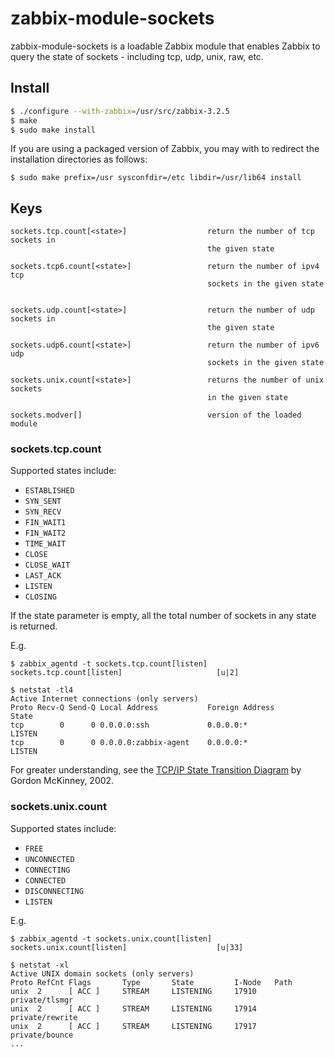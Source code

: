 # zabbix-module-sockets

zabbix-module-sockets is a loadable Zabbix module that enables Zabbix to query
the state of sockets - including tcp, udp, unix, raw, etc.

## Install

```bash
$ ./configure --with-zabbix=/usr/src/zabbix-3.2.5
$ make
$ sudo make install
```

If you are using a packaged version of Zabbix, you may with to redirect the
installation directories as follows:

```
$ sudo make prefix=/usr sysconfdir=/etc libdir=/usr/lib64 install
```

## Keys

```
sockets.tcp.count[<state>]                  return the number of tcp sockets in
                                            the given state

sockets.tcp6.count[<state>]                 return the number of ipv4 tcp
                                            sockets in the given state


sockets.udp.count[<state>]                  return the number of udp sockets in
                                            the given state

sockets.udp6.count[<state>]                 return the number of ipv6 udp
                                            sockets in the given state

sockets.unix.count[<state>]                 returns the number of unix sockets
                                            in the given state

sockets.modver[]                            version of the loaded module
```

### sockets.tcp.count

Supported states include:

- `ESTABLISHED`
- `SYN_SENT`
- `SYN_RECV`
- `FIN_WAIT1`
- `FIN_WAIT2`
- `TIME_WAIT`
- `CLOSE`
- `CLOSE_WAIT`
- `LAST_ACK`
- `LISTEN`
- `CLOSING`

If the state parameter is empty, all the total number of sockets in any state is
returned.

E.g.

    $ zabbix_agentd -t sockets.tcp.count[listen]
    sockets.tcp.count[listen]                     [u|2]

    $ netstat -tl4
    Active Internet connections (only servers)
    Proto Recv-Q Send-Q Local Address           Foreign Address         State
    tcp        0      0 0.0.0.0:ssh             0.0.0.0:*               LISTEN
    tcp        0      0 0.0.0.0:zabbix-agent    0.0.0.0:*               LISTEN

For greater understanding, see the [TCP/IP State Transition Diagram](http://www.cs.northwestern.edu/~agupta/cs340/project2/TCPIP_State_Transition_Diagram.pdf)
by Gordon McKinney, 2002.

### sockets.unix.count

Supported states include:

- `FREE`
- `UNCONNECTED`
- `CONNECTING`
- `CONNECTED`
- `DISCONNECTING`
- `LISTEN`

E.g.

    $ zabbix_agentd -t sockets.unix.count[listen]
    sockets.unix.count[listen]                    [u|33]

    $ netstat -xl
    Active UNIX domain sockets (only servers)
    Proto RefCnt Flags       Type       State         I-Node   Path
    unix  2      [ ACC ]     STREAM     LISTENING     17910    private/tlsmgr
    unix  2      [ ACC ]     STREAM     LISTENING     17914    private/rewrite
    unix  2      [ ACC ]     STREAM     LISTENING     17917    private/bounce
    ...
